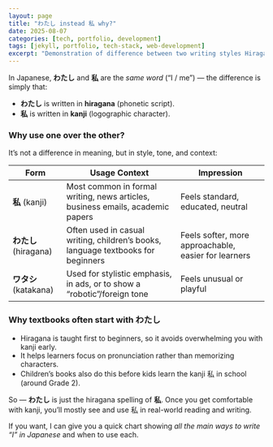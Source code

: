 ```yaml
---
layout: page
title: "わたし instead 私 why?"
date: 2025-08-07
categories: [tech, portfolio, development]
tags: [jekyll, portfolio, tech-stack, web-development]
excerpt: "Demonstration of difference between two writing styles Hiragana, Kanji, Katakana."
---
```


In Japanese, **わたし** and **私** are the *same word* (“I / me”) — the difference is simply that:

* **わたし** is written in **hiragana** (phonetic script).
* **私** is written in **kanji** (logographic character).

### Why use one over the other?

It’s not a difference in meaning, but in style, tone, and context:

| Form               | Usage Context                                                                    | Impression                                           |
| ------------------ | -------------------------------------------------------------------------------- | ---------------------------------------------------- |
| **私** (kanji)      | Most common in formal writing, news articles, business emails, academic papers   | Feels standard, educated, neutral                    |
| **わたし** (hiragana) | Often used in casual writing, children’s books, language textbooks for beginners | Feels softer, more approachable, easier for learners |
| **ワタシ** (katakana) | Used for stylistic emphasis, in ads, or to show a “robotic”/foreign tone         | Feels unusual or playful                             |

### Why textbooks often start with わたし

* Hiragana is taught first to beginners, so it avoids overwhelming you with kanji early.
* It helps learners focus on pronunciation rather than memorizing characters.
* Children’s books also do this before kids learn the kanji 私 in school (around Grade 2).

So — **わたし** is just the hiragana spelling of **私**. Once you get comfortable with kanji, you’ll mostly see and use 私 in real-world reading and writing.

If you want, I can give you a quick chart showing *all the main ways to write “I” in Japanese* and when to use each.
